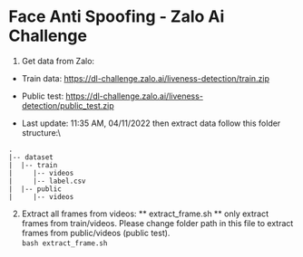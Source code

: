 # Face Anti Spoofing - Zalo Ai Challenge
1. Get data from Zalo:
- Train data: https://dl-challenge.zalo.ai/liveness-detection/train.zip

- Public test: https://dl-challenge.zalo.ai/liveness-detection/public_test.zip

- Last update: 11:35 AM, 04/11/2022
then extract data follow this folder structure:\
```
.
|-- dataset
|  |-- train
|     |-- videos
|     |-- label.csv
|  |-- public
|     |-- videos
```
2. Extract all frames from videos:
** extract_frame.sh ** only extract frames from train/videos. Please change folder path in this file to extract frames from public/videos (public test).\
 `bash extract_frame.sh`

